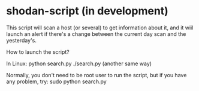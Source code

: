 # shodan-script (in development)

This script will scan a host (or several) to get information about it, and it wiil launch an alert if
there's a change between the current day scan and the yesterday's.

How to launch the script?

In Linux: python search.py
./search.py (another same way)

Normally, you don't need to be root user to run the script, but if you have any problem, try: sudo python search.py
